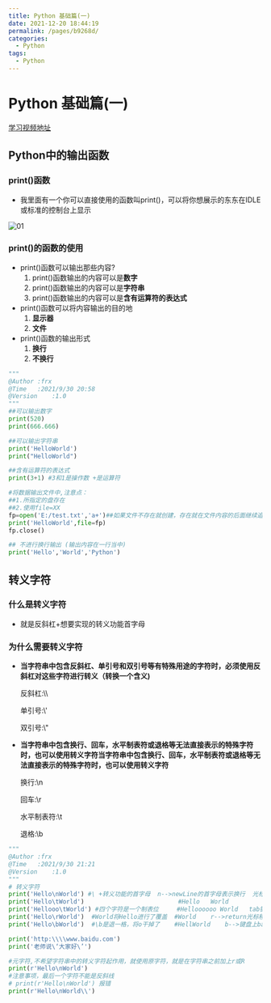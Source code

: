 ```yaml
---
title: Python 基础篇(一)
date: 2021-12-20 18:44:19
permalink: /pages/b9268d/
categories:
  - Python
tags:
  - Python
---
```

# Python 基础篇(一)

[学习视频地址](https://www.bilibili.com/video/BV1wD4y1o7AS?from=search&seid=3699907135172980455&spm_id_from=333.337.0.0)

## Python中的输出函数

### print()函数

+ 我里面有一个你可以直接使用的函数叫print()，可以将你想展示的东东在IDLE或标准的控制台上显示

![01](https://cdn.staticaly.com/gh/xustudyxu/image-hosting@master/studynotes/Python/images/01/01.png)

### print()的函数的使用

+ print()函数可以输出那些内容?
  1. print()函数输出的内容可以是**数字**
  2. print()函数输出的内容可以是**字符串**
  3. print()函数输出的内容可以是**含有运算符的表达式**
+ print()函数可以将内容输出的目的地
  1. **显示器**
  2. **文件**
+ print()函数的输出形式
  1. **换行**
  2. **不换行**

```python
"""
@Author :frx
@Time   :2021/9/30 20:58
@Version    :1.0
"""
##可以输出数字
print(520)
print(666.666)

##可以输出字符串
print('HelloWorld')
print("HelloWorld")

##含有运算符的表达式
print(3+1) #3和1是操作数 +是运算符

#将数据输出文件中,注意点：
##1.所指定的盘存在
##2.使用file=XX
fp=open('E:/test.txt','a+')##如果文件不存在就创建，存在就在文件内容的后面继续追加
print('HelloWorld',file=fp)
fp.close()

## 不进行换行输出 (输出内容在一行当中)
print('Hello','World','Python')
```

## 转义字符

### 什么是转义字符

+ 就是反斜杠+想要实现的转义功能首字母

### 为什么需要转义字符

+ **当字符串中包含反斜杠、单引号和双引号等有特殊用途的字符时，必须使用反斜杠对这些字符进行转义（转换一个含义)**

  反斜杠:\\\

  单引号:\\'

  双引号:\\"

+ **当字符串中包含换行、回车，水平制表符或退格等无法直接表示的特殊字符时，也可以使用转义字符当字符串中包含换行、回车，水平制表符或退格等无法直接表示的特殊字符时，也可以使用转义字符**

  换行:\n
  
  回车:\r
  
  水平制表符:\t
  
  退格:\b

```python
"""
@Author :frx
@Time   :2021/9/30 21:21
@Version    :1.0
"""
# 转义字符
print('Hello\nWorld') #\ +转义功能的首字母  n-->newLine的首字母表示换行  光标移动到下一行的开头
print('Hello\tWorld')                          #Hello	World
print('Hellooo\tWorld') #四个字符是一个制表位     #Helloooooo World   tab键
print('Hello\rWorld')  #World将Hello进行了覆盖  #World    r-->return光标移动到本行的开头
print('Hello\bWorld')  #\b是退一格，将o干掉了    #HellWorld    b-->键盘上backspace键，回退一个字符

print('http:\\\\www.baidu.com')
print('老师说\‘大家好\’')

#元字符,不希望字符串中的转义字符起作用，就使用原字符，就是在字符串之前加上r或R
print(r'Hello\nWorld')
#注意事项，最后一个字符不能是反斜线
# print(r'Hello\nWorld') 报错
print(r'Hello\nWorld\\')
```

